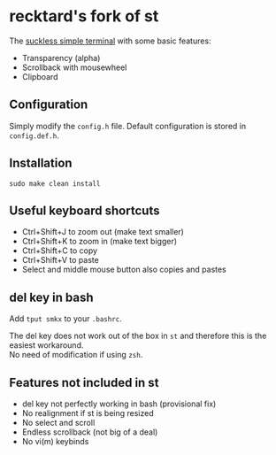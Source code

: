 # recktard's fork of st

The [suckless simple terminal](https://st.suckless.org/) with some basic features:

+ Transparency (alpha)
+ Scrollback with mousewheel
+ Clipboard 

## Configuration

Simply modify the `config.h` file. 
Default configuration is stored in `config.def.h`.

## Installation

```
sudo make clean install
```

## Useful keyboard shortcuts

+ Ctrl+Shift+J to zoom out (make text smaller)
+ Ctrl+Shift+K to zoom in (make text bigger)
+ Ctrl+Shift+C to copy
+ Ctrl+Shift+V to paste
+ Select and middle mouse button also copies and pastes

## del key in bash
Add `tput smkx` to your `.bashrc`.<br/>

The del key does not work out of the box in `st` and therefore this is the easiest workaround.<br/>
No need of modification if using `zsh`.

## Features not included in st
+ del key not perfectly working in bash (provisional fix)
+ No realignment if st is being resized
+ No select and scroll
+ Endless scrollback (not big of a deal)
+ No vi(m) keybinds
